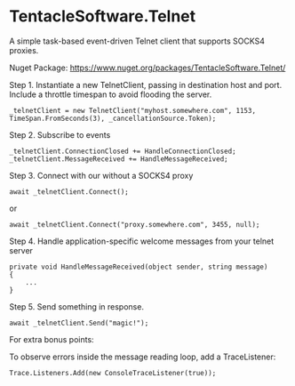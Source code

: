 TentacleSoftware.Telnet
=======================

A simple task-based event-driven Telnet client that supports SOCKS4 proxies.

Nuget Package: https://www.nuget.org/packages/TentacleSoftware.Telnet/

Step 1. Instantiate a new TelnetClient, passing in destination host and port. Include a throttle timespan to avoid flooding the server.

```
_telnetClient = new TelnetClient("myhost.somewhere.com", 1153, TimeSpan.FromSeconds(3), _cancellationSource.Token);
```

Step 2. Subscribe to events

```
_telnetClient.ConnectionClosed += HandleConnectionClosed;
_telnetClient.MessageReceived += HandleMessageReceived;
```

Step 3. Connect with our without a SOCKS4 proxy

```
await _telnetClient.Connect();
```
or
```
await _telnetClient.Connect("proxy.somewhere.com", 3455, null);
```

Step 4. Handle application-specific welcome messages from your telnet server

```
private void HandleMessageReceived(object sender, string message)
{
    ...
}
```

Step 5. Send something in response.

```
await _telnetClient.Send("magic!");
```

For extra bonus points:

To observe errors inside the message reading loop, add a TraceListener:

```
Trace.Listeners.Add(new ConsoleTraceListener(true));
```
